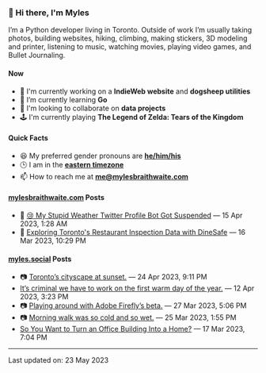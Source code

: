 ### 👋 Hi there, I'm Myles

I’m a Python developer living in Toronto. Outside of work I’m usually taking photos, building websites, hiking, climbing, making stickers, 3D modeling and printer, listening to music, watching movies, playing video games, and Bullet Journaling.

#### Now

-   🔭 I'm currently working on a **IndieWeb website** and **dogsheep utilities**
-   🌱 I’m currently learning **Go**
-   👯 I'm looking to collaborate on **data projects**
-   🕹️ I'm currently playing **The Legend of Zelda: Tears of the Kingdom**

#### Quick Facts

-   😆 My preferred gender pronouns are **[he/him/his](https://www.mypronouns.org/he-him)**
-   🕒 I am in the **[eastern timezone](https://time.is/Toronto)**
-   📫 How to reach me at **[me@mylesbraithwaite.com](mailto:me@mylesbraithwaite.com)**

<!--
-   🤔 I’m looking for help with ...
-   💬 Ask me about ...
-   ⚡ Fun fact: ...
-->

#### [mylesbraithwaite.com](https://mylesbraithwaite.com/) Posts
<!-- START: BLOG_POSTS -->
-   📝 [😢 My Stupid Weather Twitter Profile Bot Got Suspended](https://mylesbraithwaite.com/my-stupid-weather-twitter-profile-bot-got-suspended) — 15 Apr 2023, 1:28 AM
-   📝 [Exploring Toronto's Restaurant Inspection Data with DineSafe](https://mylesbraithwaite.com/exploring-torontos-restaurant-inspection-data-with-dinesafe) — 16 Mar 2023, 10:29 PM
<!-- END: BLOG_POSTS -->


#### [myles.social](https://myles.social/) Posts
<!-- START: MICROBLOG_POSTS -->
-   📷 [Toronto’s cityscape at sunset.](https://myles.social/2023/04/24/torontos-cityscape-at.html) — 24 Apr 2023, 9:11 PM
-   [It’s criminal we have to work on the first warm day of the year.](https://myles.social/2023/04/12/its-criminal-we.html) — 12 Apr 2023, 3:23 PM
-   📷 [Playing around with Adobe Firefly’s beta.](https://myles.social/2023/03/27/playing-around-with.html) — 27 Mar 2023, 5:06 PM
-   📷 [Morning walk was so cold and so wet.](https://myles.social/2023/03/25/morning-walk-was.html) — 25 Mar 2023, 1:55 PM
-   [So You Want to Turn an Office Building Into a Home?](https://myles.social/2023/03/17/so-you-want.html) — 17 Mar 2023, 7:04 PM
<!-- END: MICROBLOG_POSTS -->

---

<!-- START: LAST_UPDATED_AT -->
Last updated on: 23 May 2023
<!-- END: LAST_UPDATED_AT -->
